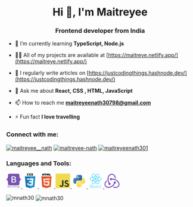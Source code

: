 <h1 align="center">Hi 👋, I'm Maitreyee</h1>
<h3 align="center">Frontend developer from India</h3>

- 🌱 I’m currently learning **TypeScript, Node.js**

- 👨‍💻 All of my projects are available at [https://maitreye.netlify.app/](https://maitreye.netlify.app/)

- 📝 I regularly write articles on [https://justcodingthings.hashnode.dev/](https://justcodingthings.hashnode.dev/)

- 💬 Ask me about **React, CSS , HTML, JavaScript**

- 📫 How to reach me **maitreyeenath30798@gmail.com**

- ⚡ Fun fact **I love travelling**


<h3 align="left">Connect with me:</h3>
<p align="left">
<a href="https://twitter.com/maitreyee__nath" target="blank"><img align="center" src="https://raw.githubusercontent.com/rahuldkjain/github-profile-readme-generator/master/src/images/icons/Social/twitter.svg" alt="maitreyee__nath" height="30" width="40" /></a>
<a href="https://linkedin.com/in/maitreyee-nath" target="blank"><img align="center" src="https://raw.githubusercontent.com/rahuldkjain/github-profile-readme-generator/master/src/images/icons/Social/linked-in-alt.svg" alt="maitreyee-nath" height="30" width="40" /></a>
<a href="https://www.hackerrank.com/maitreyeenath301" target="blank"><img align="center" src="https://raw.githubusercontent.com/rahuldkjain/github-profile-readme-generator/master/src/images/icons/Social/hackerrank.svg" alt="maitreyeenath301" height="30" width="40" /></a>
</p>

<h3 align="left">Languages and Tools:</h3>
<p align="left"> <a href="https://getbootstrap.com" target="_blank" rel="noreferrer"> <img src="https://raw.githubusercontent.com/devicons/devicon/master/icons/bootstrap/bootstrap-plain-wordmark.svg" alt="bootstrap" width="40" height="40"/> </a> <a href="https://www.w3schools.com/css/" target="_blank" rel="noreferrer"> <img src="https://raw.githubusercontent.com/devicons/devicon/master/icons/css3/css3-original-wordmark.svg" alt="css3" width="40" height="40"/> </a> <a href="https://www.w3.org/html/" target="_blank" rel="noreferrer"> <img src="https://raw.githubusercontent.com/devicons/devicon/master/icons/html5/html5-original-wordmark.svg" alt="html5" width="40" height="40"/> </a> <a href="https://developer.mozilla.org/en-US/docs/Web/JavaScript" target="_blank" rel="noreferrer"> <img src="https://raw.githubusercontent.com/devicons/devicon/master/icons/javascript/javascript-original.svg" alt="javascript" width="40" height="40"/> </a> <a href="https://www.python.org" target="_blank" rel="noreferrer"> <img src="https://raw.githubusercontent.com/devicons/devicon/master/icons/python/python-original.svg" alt="python" width="40" height="40"/> </a> <a href="https://reactjs.org/" target="_blank" rel="noreferrer"> <img src="https://raw.githubusercontent.com/devicons/devicon/master/icons/react/react-original-wordmark.svg" alt="react" width="40" height="40"/> </a> <a href="https://redux.js.org" target="_blank" rel="noreferrer"> <img src="https://raw.githubusercontent.com/devicons/devicon/master/icons/redux/redux-original.svg" alt="redux" width="40" height="40"/> </a> </p>

<p><img align="left" src="https://github-readme-stats.vercel.app/api/top-langs?username=mnath30&show_icons=true&locale=en&layout=compact" alt="mnath30" /></p>

<p>&nbsp;<img align="center" src="https://github-readme-stats.vercel.app/api?username=mnath30&show_icons=true&locale=en" alt="mnath30" /></p>

